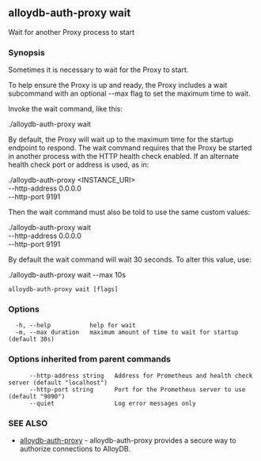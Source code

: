 ## alloydb-auth-proxy wait

Wait for another Proxy process to start

### Synopsis


  Sometimes it is necessary to wait for the Proxy to start.

  To help ensure the Proxy is up and ready, the Proxy includes a wait
  subcommand with an optional --max flag to set the maximum time to wait.

  Invoke the wait command, like this:

  ./alloydb-auth-proxy wait

  By default, the Proxy will wait up to the maximum time for the startup
  endpoint to respond. The wait command requires that the Proxy be started in
  another process with the HTTP health check enabled. If an alternate health
  check port or address is used, as in:

  ./alloydb-auth-proxy <INSTANCE_URI> \
    --http-address 0.0.0.0 \
    --http-port 9191

  Then the wait command must also be told to use the same custom values:

  ./alloydb-auth-proxy wait \
    --http-address 0.0.0.0 \
    --http-port 9191

  By default the wait command will wait 30 seconds. To alter this value,
  use:

  ./alloydb-auth-proxy wait --max 10s


```
alloydb-auth-proxy wait [flags]
```

### Options

```
  -h, --help           help for wait
  -m, --max duration   maximum amount of time to wait for startup (default 30s)
```

### Options inherited from parent commands

```
      --http-address string   Address for Prometheus and health check server (default "localhost")
      --http-port string      Port for the Prometheus server to use (default "9090")
      --quiet                 Log error messages only
```

### SEE ALSO

* [alloydb-auth-proxy](alloydb-auth-proxy.md)	 - alloydb-auth-proxy provides a secure way to authorize connections to AlloyDB.

